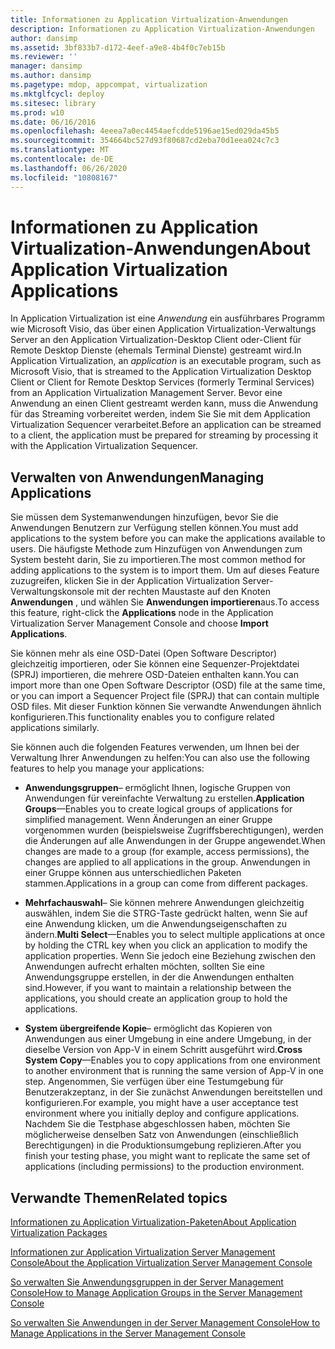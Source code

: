 ```yaml
---
title: Informationen zu Application Virtualization-Anwendungen
description: Informationen zu Application Virtualization-Anwendungen
author: dansimp
ms.assetid: 3bf833b7-d172-4eef-a9e8-4b4f0c7eb15b
ms.reviewer: ''
manager: dansimp
ms.author: dansimp
ms.pagetype: mdop, appcompat, virtualization
ms.mktglfcycl: deploy
ms.sitesec: library
ms.prod: w10
ms.date: 06/16/2016
ms.openlocfilehash: 4eeea7a0ec4454aefcdde5196ae15ed029da45b5
ms.sourcegitcommit: 354664bc527d93f80687cd2eba70d1eea024c7c3
ms.translationtype: MT
ms.contentlocale: de-DE
ms.lasthandoff: 06/26/2020
ms.locfileid: "10808167"
---
```

# <span data-ttu-id="b277e-103">Informationen zu Application Virtualization-Anwendungen</span><span class="sxs-lookup"><span data-stu-id="b277e-103">About Application Virtualization Applications</span></span>


<span data-ttu-id="b277e-104">In Application Virtualization ist eine *Anwendung* ein ausführbares Programm wie Microsoft Visio, das über einen Application Virtualization-Verwaltungs Server an den Application Virtualization-Desktop Client oder-Client für Remote Desktop Dienste (ehemals Terminal Dienste) gestreamt wird.</span><span class="sxs-lookup"><span data-stu-id="b277e-104">In Application Virtualization, an *application* is an executable program, such as Microsoft Visio, that is streamed to the Application Virtualization Desktop Client or Client for Remote Desktop Services (formerly Terminal Services) from an Application Virtualization Management Server.</span></span> <span data-ttu-id="b277e-105">Bevor eine Anwendung an einen Client gestreamt werden kann, muss die Anwendung für das Streaming vorbereitet werden, indem Sie Sie mit dem Application Virtualization Sequencer verarbeitet.</span><span class="sxs-lookup"><span data-stu-id="b277e-105">Before an application can be streamed to a client, the application must be prepared for streaming by processing it with the Application Virtualization Sequencer.</span></span>

## <span data-ttu-id="b277e-106">Verwalten von Anwendungen</span><span class="sxs-lookup"><span data-stu-id="b277e-106">Managing Applications</span></span>


<span data-ttu-id="b277e-107">Sie müssen dem Systemanwendungen hinzufügen, bevor Sie die Anwendungen Benutzern zur Verfügung stellen können.</span><span class="sxs-lookup"><span data-stu-id="b277e-107">You must add applications to the system before you can make the applications available to users.</span></span> <span data-ttu-id="b277e-108">Die häufigste Methode zum Hinzufügen von Anwendungen zum System besteht darin, Sie zu importieren.</span><span class="sxs-lookup"><span data-stu-id="b277e-108">The most common method for adding applications to the system is to import them.</span></span> <span data-ttu-id="b277e-109">Um auf dieses Feature zuzugreifen, klicken Sie in der Application Virtualization Server-Verwaltungskonsole mit der rechten Maustaste auf den Knoten **Anwendungen** , und wählen Sie **Anwendungen importieren**aus.</span><span class="sxs-lookup"><span data-stu-id="b277e-109">To access this feature, right-click the **Applications** node in the Application Virtualization Server Management Console and choose **Import Applications**.</span></span>

<span data-ttu-id="b277e-110">Sie können mehr als eine OSD-Datei (Open Software Descriptor) gleichzeitig importieren, oder Sie können eine Sequenzer-Projektdatei (SPRJ) importieren, die mehrere OSD-Dateien enthalten kann.</span><span class="sxs-lookup"><span data-stu-id="b277e-110">You can import more than one Open Software Descriptor (OSD) file at the same time, or you can import a Sequencer Project file (SPRJ) that can contain multiple OSD files.</span></span> <span data-ttu-id="b277e-111">Mit dieser Funktion können Sie verwandte Anwendungen ähnlich konfigurieren.</span><span class="sxs-lookup"><span data-stu-id="b277e-111">This functionality enables you to configure related applications similarly.</span></span>

<span data-ttu-id="b277e-112">Sie können auch die folgenden Features verwenden, um Ihnen bei der Verwaltung Ihrer Anwendungen zu helfen:</span><span class="sxs-lookup"><span data-stu-id="b277e-112">You can also use the following features to help you manage your applications:</span></span>

-   <span data-ttu-id="b277e-113">**Anwendungsgruppen**– ermöglicht Ihnen, logische Gruppen von Anwendungen für vereinfachte Verwaltung zu erstellen.</span><span class="sxs-lookup"><span data-stu-id="b277e-113">**Application Groups**—Enables you to create logical groups of applications for simplified management.</span></span> <span data-ttu-id="b277e-114">Wenn Änderungen an einer Gruppe vorgenommen wurden (beispielsweise Zugriffsberechtigungen), werden die Änderungen auf alle Anwendungen in der Gruppe angewendet.</span><span class="sxs-lookup"><span data-stu-id="b277e-114">When changes are made to a group (for example, access permissions), the changes are applied to all applications in the group.</span></span> <span data-ttu-id="b277e-115">Anwendungen in einer Gruppe können aus unterschiedlichen Paketen stammen.</span><span class="sxs-lookup"><span data-stu-id="b277e-115">Applications in a group can come from different packages.</span></span>

-   <span data-ttu-id="b277e-116">**Mehrfachauswahl**– Sie können mehrere Anwendungen gleichzeitig auswählen, indem Sie die STRG-Taste gedrückt halten, wenn Sie auf eine Anwendung klicken, um die Anwendungseigenschaften zu ändern.</span><span class="sxs-lookup"><span data-stu-id="b277e-116">**Multi Select**—Enables you to select multiple applications at once by holding the CTRL key when you click an application to modify the application properties.</span></span> <span data-ttu-id="b277e-117">Wenn Sie jedoch eine Beziehung zwischen den Anwendungen aufrecht erhalten möchten, sollten Sie eine Anwendungsgruppe erstellen, in der die Anwendungen enthalten sind.</span><span class="sxs-lookup"><span data-stu-id="b277e-117">However, if you want to maintain a relationship between the applications, you should create an application group to hold the applications.</span></span>

-   <span data-ttu-id="b277e-118">**System übergreifende Kopie**– ermöglicht das Kopieren von Anwendungen aus einer Umgebung in eine andere Umgebung, in der dieselbe Version von App-V in einem Schritt ausgeführt wird.</span><span class="sxs-lookup"><span data-stu-id="b277e-118">**Cross System Copy**—Enables you to copy applications from one environment to another environment that is running the same version of App-V in one step.</span></span> <span data-ttu-id="b277e-119">Angenommen, Sie verfügen über eine Testumgebung für Benutzerakzeptanz, in der Sie zunächst Anwendungen bereitstellen und konfigurieren.</span><span class="sxs-lookup"><span data-stu-id="b277e-119">For example, you might have a user acceptance test environment where you initially deploy and configure applications.</span></span> <span data-ttu-id="b277e-120">Nachdem Sie die Testphase abgeschlossen haben, möchten Sie möglicherweise denselben Satz von Anwendungen (einschließlich Berechtigungen) in die Produktionsumgebung replizieren.</span><span class="sxs-lookup"><span data-stu-id="b277e-120">After you finish your testing phase, you might want to replicate the same set of applications (including permissions) to the production environment.</span></span>

## <span data-ttu-id="b277e-121">Verwandte Themen</span><span class="sxs-lookup"><span data-stu-id="b277e-121">Related topics</span></span>


[<span data-ttu-id="b277e-122">Informationen zu Application Virtualization-Paketen</span><span class="sxs-lookup"><span data-stu-id="b277e-122">About Application Virtualization Packages</span></span>](about-application-virtualization-packages.md)

[<span data-ttu-id="b277e-123">Informationen zur Application Virtualization Server Management Console</span><span class="sxs-lookup"><span data-stu-id="b277e-123">About the Application Virtualization Server Management Console</span></span>](about-the-application-virtualization-server-management-console.md)

[<span data-ttu-id="b277e-124">So verwalten Sie Anwendungsgruppen in der Server Management Console</span><span class="sxs-lookup"><span data-stu-id="b277e-124">How to Manage Application Groups in the Server Management Console</span></span>](how-to-manage-application-groups-in-the-server-management-console.md)

[<span data-ttu-id="b277e-125">So verwalten Sie Anwendungen in der Server Management Console</span><span class="sxs-lookup"><span data-stu-id="b277e-125">How to Manage Applications in the Server Management Console</span></span>](how-to-manage-applications-in-the-server-management-console.md)

 

 





